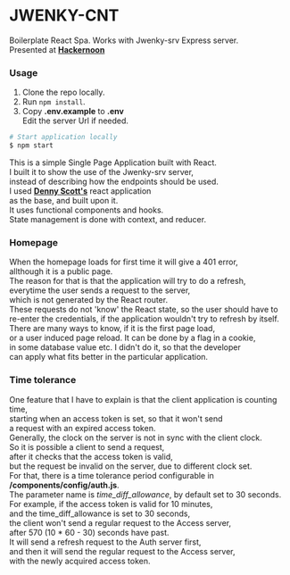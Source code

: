 # JWENKY-CNT

Boilerplate React Spa. 
Works with Jwenky-srv Express server.  
Presented at <a href="https://hackernoon.com/jwenky-an-express-api-server-with-user-authentication-ei283u1t" target="_blank">
**Hackernoon**</a>  


### Usage
1.  Clone the repo locally.  
2.  Run `npm install`.  
3.  Copy **.env.example** to **.env**  
    Edit the server Url if needed.

```sh
# Start application locally
$ npm start
```

This is a simple Single Page Application built with React.  
I built it to show the use of the Jwenky-srv server,  
instead of describing how the endpoints should be used.  
I used <a href="https://github.com/DennyScott/react-router-auth" target="_blank">
**Denny Scott's**</a> react application  
as the base, and built upon it.  
It uses functional components and hooks.  
State management is done with context, and reducer.   

### Homepage
When the homepage loads for first time it will give a 401 error,  
allthough it is a public page.  
The reason for that is that the application will try to do a refresh,  
everytime the user sends a request to the server,  
which is not generated by the React router.  
These requests do not 'know' the React state, so the user should have to  
re-enter the credentials, if the application wouldn't try to refresh by itself.  
There are many ways to know, if it is the first page load,  
or a user induced page reload. It can be done by a flag in a cookie,  
in some database value etc. I didn't do it, so that the developer  
can apply what fits better in the particular application.  

### Time tolerance
One feature that I have to explain is that the client application is counting
time,  
starting when an access token is set, so that it won't send  
a request with an expired access token.  
Generally, the clock on the server is not in sync with the client clock.  
So it is possible a client to send a request,   
after it checks that the access token is valid,  
but the request be invalid on the server, due to different clock set.  
For that, there is a time tolerance period configurable in  
**/components/config/auth.js**.  
The parameter name is *time_diff_allowance*, by default set to 30 seconds.  
For example, if the access token is valid for 10 minutes,  
and the time_diff_allowance is set to 30 seconds,  
the client won't send a regular request to the Access server,  
after 570 (10 * 60 - 30) seconds have past.  
It will send a refresh request to the Auth server first,  
and then it will send the regular request to the Access server,  
with the newly acquired access token.
